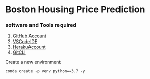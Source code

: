# Boston Housing Price Prediction

### software and Tools required
1. [GitHub Account](https://github.com)
2. [VSCodeIDE](https://code.visualstudio.com/)
3. [HerakuAccount](https://heraku.com)
4. [GitCLI](https://git-scm.com/book/en/v2/Getting-Started-The-Command-Line)

Create a new environment

```
conda create -p venv python==3.7 -y
```
